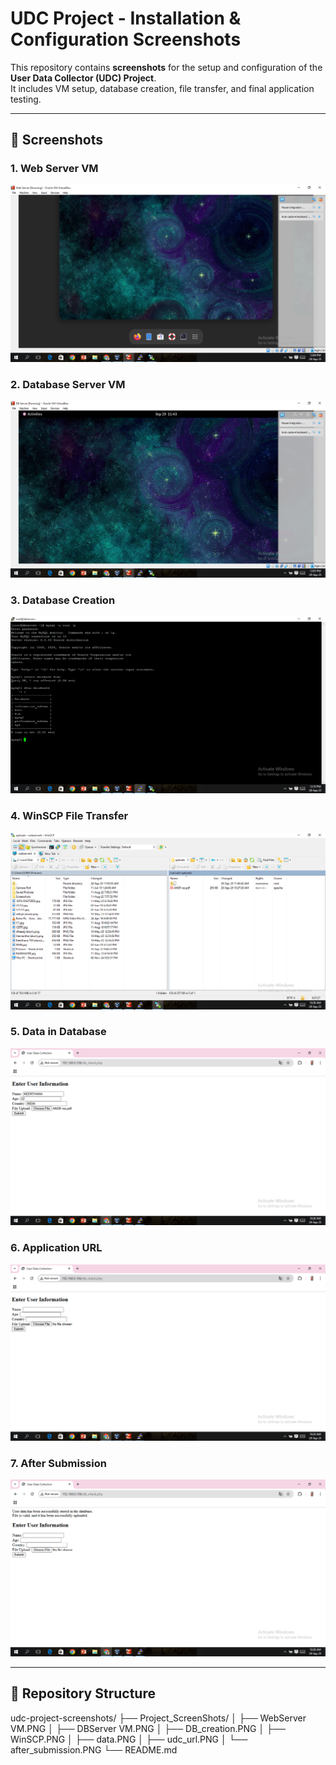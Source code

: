 # UDC Project - Installation & Configuration Screenshots

This repository contains **screenshots** for the setup and configuration of the **User Data Collector (UDC) Project**.  <br>
It includes VM setup, database creation, file transfer, and final application testing.

---

## 📸 Screenshots

### 1. Web Server VM
![Web Server VM](Project_ScreenShots/WebServer%20VM.PNG)

### 2. Database Server VM
![DB Server VM](Project_ScreenShots/DBServer%20VM.PNG)

### 3. Database Creation
![Database Creation](Project_ScreenShots/DB_creation.PNG)

### 4. WinSCP File Transfer
![WinSCP](Project_ScreenShots/WinSCP.PNG)

### 5. Data in Database
![Data](Project_ScreenShots/data.PNG)

### 6. Application URL
![UDC URL](Project_ScreenShots/udc_url.PNG)

### 7. After Submission
![After Submission](Project_ScreenShots/after_submission.PNG)

---

## 📂 Repository Structure
udc-project-screenshots/
├── Project_ScreenShots/
│ ├── WebServer VM.PNG
│ ├── DBServer VM.PNG
│ ├── DB_creation.PNG
│ ├── WinSCP.PNG
│ ├── data.PNG
│ ├── udc_url.PNG
│ └── after_submission.PNG
└── README.md
